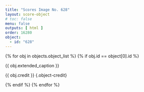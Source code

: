 ```yaml
---
title: "Scores Image No. 628"
layout: score-object
# toc: false
menu: false
outputs: [ html ]
order: 16280
object:
  - id: "628"
---
```


{% for obj in objects.object_list %}
{% if obj.id == object[0].id %}

{{ obj.extended_caption }}

{{ obj.credit }} {.object-credit}

{% endif %}
{% endfor %}
